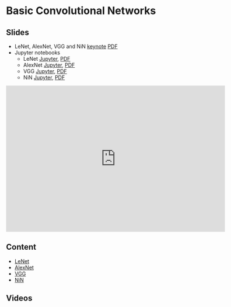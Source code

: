 # Basic Convolutional Networks

## Slides

* LeNet, AlexNet, VGG and NiN
  [keynote](../../slides/2_28/12-LeNet.key)
  [PDF](../../slides/2_28/12-LeNet.pdf)
* Jupyter notebooks
  * LeNet [Jupyter](../../slides/2_28/lenet.ipynb),
  [PDF](../../slides/2_28/lenet.pdf)
  * AlexNet [Jupyter](../../slides/2_28/alexnet.ipynb),
  [PDF](../../slides/2_28/alexnet.pdf)
  * VGG [Jupyter](../../slides/2_28/vgg.ipynb),
  [PDF](../../slides/2_28/vgg.pdf)
  * NiN [Jupyter](../../slides/2_28/nin.ipynb),
  [PDF](../../slides/2_28/nin.pdf)

<center><iframe src="http://docs.google.com/gview?url=http://courses.d2l.ai/berkeley-stat-157/slides/2_28/12-LeNet.pdf&embedded=true" 
    style="width:600px; height:400px;" frameborder="0"></iframe></center>

## Content

* [LeNet](http://en.diveintodeeplearning.org/chapter_convolutional-neural-networks/lenet.html)
* [AlexNet](http://en.diveintodeeplearning.org/chapter_convolutional-neural-networks/alexnet.html)
* [VGG](http://en.diveintodeeplearning.org/chapter_convolutional-neural-networks/vgg.html)
* [NiN](http://en.diveintodeeplearning.org/chapter_convolutional-neural-networks/nin.html)

## Videos
